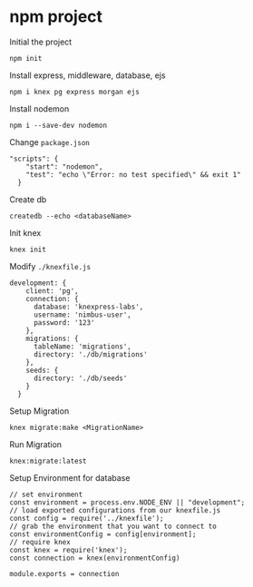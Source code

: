 <h1>npm project</h1>

Initial the project</br>
```
npm init
```

Install express, middleware, database, ejs</br>
```
npm i knex pg express morgan ejs
```

Install nodemon</br>
```
npm i --save-dev nodemon
```
Change `package.json`
```
"scripts": {
    "start": "nodemon",
    "test": "echo \"Error: no test specified\" && exit 1"
  }
 ```

Create db</br>
```
createdb --echo <databaseName>
```

Init knex
```
knex init
```

Modify `./knexfile.js`</br>
```
development: {
    client: 'pg',
    connection: {
      database: 'knexpress-labs',
      username: 'nimbus-user',
      password: '123'
    },
    migrations: {
      tableName: 'migrations',
      directory: './db/migrations'
    },
    seeds: {
      directory: './db/seeds'
    }
  }
  ```
  
 Setup Migration
 ```
 knex migrate:make <MigrationName>
 ```
 
 Run Migration
 ```
knex:migrate:latest
 ```
 
 Setup Environment for database
 ```
// set environment
const environment = process.env.NODE_ENV || "development";
// load exported configurations from our knexfile.js
const config = require('../knexfile');
// grab the environment that you want to connect to
const environmentConfig = config[environment];
// require knex
const knex = require('knex');
const connection = knex(environmentConfig)

module.exports = connection
```
